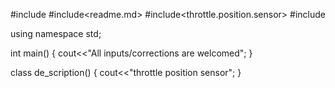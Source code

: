 #include<iostream>
#include<readme.md>
#include<throttle.position.sensor>
#include<string>

using namespace std;

int main()
{
  cout<<"All inputs/corrections are welcomed";
}

class de_scription()
{
  cout<<"throttle position sensor";
}

